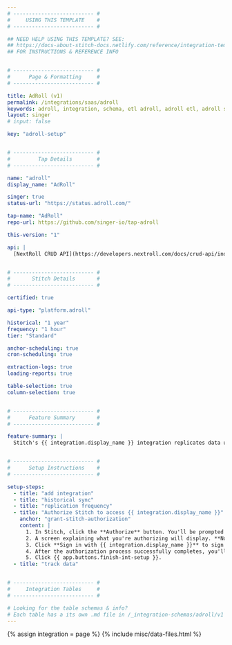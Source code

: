 ```yaml
---
# -------------------------- #
#     USING THIS TEMPLATE    #
# -------------------------- #

## NEED HELP USING THIS TEMPLATE? SEE:
## https://docs-about-stitch-docs.netlify.com/reference/integration-templates/saas/
## FOR INSTRUCTIONS & REFERENCE INFO


# -------------------------- #
#      Page & Formatting     #
# -------------------------- #

title: AdRoll (v1)
permalink: /integrations/saas/adroll
keywords: adroll, integration, schema, etl adroll, adroll etl, adroll schema
layout: singer
# input: false

key: "adroll-setup"


# -------------------------- #
#         Tap Details        #
# -------------------------- #

name: "adroll"
display_name: "AdRoll"

singer: true
status-url: "https://status.adroll.com/"

tap-name: "AdRoll"
repo-url: https://github.com/singer-io/tap-adroll

this-version: "1"

api: |
  [NextRoll CRUD API](https://developers.nextroll.com/docs/crud-api/index.html){:target="new"}


# -------------------------- #
#       Stitch Details       #
# -------------------------- #

certified: true

api-type: "platform.adroll"

historical: "1 year"
frequency: "1 hour"
tier: "Standard"

anchor-scheduling: true
cron-scheduling: true

extraction-logs: true
loading-reports: true

table-selection: true
column-selection: true


# -------------------------- #
#      Feature Summary       #
# -------------------------- #

feature-summary: |
  Stitch's {{ integration.display_name }} integration replicates data using the {{ integration.api | flatify | strip }}. Refer to the [Schema](#schema) section for a list of objects available for replication.


# -------------------------- #
#      Setup Instructions    #
# -------------------------- #

setup-steps:
  - title: "add integration"
  - title: "historical sync"
  - title: "replication frequency"
  - title: "Authorize Stitch to access {{ integration.display_name }}"
    anchor: "grant-stitch-authorization"
    content: |
      1. In Stitch, click the **Authorize** button. You'll be prompted to sign into your {{ integration.display_name }} account.
      2. A screen explaining what you're authorizing will display. **Note**: Stitch will only ever read your {{ integration.display_name }} data, and cannot create or modify records in {{ integration.display_name }}.
      3. Click **Sign in with {{ integration.display_name }}** to sign into your {{ integration.display_name }} account.
      4. After the authorization process successfully completes, you'll be directed back to Stitch.
      5. Click {{ app.buttons.finish-int-setup }}.
  - title: "track data"


# -------------------------- #
#     Integration Tables     #
# -------------------------- #

# Looking for the table schemas & info?
# Each table has a its own .md file in /_integration-schemas/adroll/v1
---
```

{% assign integration = page %}
{% include misc/data-files.html %}